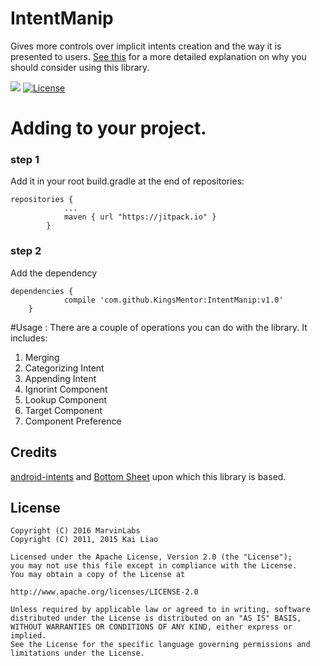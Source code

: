 # IntentManip
Gives more controls over implicit intents creation and the way it is presented to users. [See this](http://belvi.xyz/posts/Handling-Intents) for a more detailed explanation on why you should consider using this library.


[![](https://jitpack.io/v/KingsMentor/IntentManip.svg)](https://jitpack.io/#KingsMentor/IntentManip)
[![License](https://img.shields.io/badge/License-Apache%202.0-blue.svg)](http://www.apache.org/licenses/LICENSE-2.0)

# Adding to your project.

### step 1
Add it in your root build.gradle at the end of repositories:
```
repositories {
			...
			maven { url "https://jitpack.io" }
		}
```

### step 2
Add the dependency
```
dependencies {
	        compile 'com.github.KingsMentor:IntentManip:v1.0'
	}
```
#Usage :
There are a couple of operations you can do with the library. It includes:

1. Merging
2. Categorizing Intent
3. Appending Intent
4. Ignorint Component 
5. Lookup Component
6. Target Component
7. Component Preference

## Credits
[android-intents](https://github.com/marvinlabs/android-intents) and 
[Bottom Sheet](https://github.com/soarcn/BottomSheet) upon which this library is based.

## License

```
Copyright (C) 2016 MarvinLabs 
Copyright (C) 2011, 2015 Kai Liao

Licensed under the Apache License, Version 2.0 (the "License");
you may not use this file except in compliance with the License.
You may obtain a copy of the License at

http://www.apache.org/licenses/LICENSE-2.0

Unless required by applicable law or agreed to in writing, software
distributed under the License is distributed on an "AS IS" BASIS,
WITHOUT WARRANTIES OR CONDITIONS OF ANY KIND, either express or implied.
See the License for the specific language governing permissions and
limitations under the License.
```
